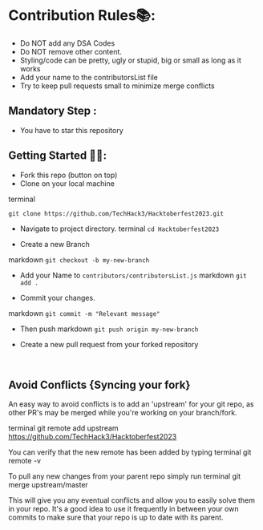 # Contribution Rules📚:

- Do NOT add any DSA Codes
- Do NOT remove other content.
- Styling/code can be pretty, ugly or stupid, big or small as long as it works
- Add your name to the contributorsList file
- Try to keep pull requests small to minimize merge conflicts

## Mandatory Step :
- You have to star this repository

## Getting Started 🤩🤗:

- Fork this repo (button on top)
- Clone on your local machine

terminal
```
git clone https://github.com/TechHack3/Hacktoberfest2023.git
```

- Navigate to project directory.
terminal
```cd Hacktoberfest2023```


- Create a new Branch

markdown
```git checkout -b my-new-branch```

- Add your Name to `contributors/contributorsList.js`
markdown
```git add .```

- Commit your changes.

markdown
```git commit -m "Relevant message" ```

- Then push 
markdown
```git push origin my-new-branch```



- Create a new pull request from your forked repository

<br>

## Avoid Conflicts {Syncing your fork}

An easy way to avoid conflicts is to add an 'upstream' for your git repo, as other PR's may be merged while you're working on your branch/fork.   

terminal
git remote add upstream https://github.com/TechHack3/Hacktoberfest2023


You can verify that the new remote has been added by typing
terminal
git remote -v


To pull any new changes from your parent repo simply run
terminal
git merge upstream/master


This will give you any eventual conflicts and allow you to easily solve them in your repo. It's a good idea to use it frequently in between your own commits to make sure that your repo is up to date with its parent.
